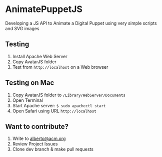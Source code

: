 # AnimatePuppetJS
Developing a JS API to Animate a Digital Puppet using very simple scripts and SVG images

## Testing
1. Install Apache Web Server
2. Copy AvatarJS folder
3. Test from `http://localhost` on a Web browser

## Testing on Mac
1. Copy AvatarJS folder to `/Library/WebServer/Documents`
2. Open Terminal
3. Start Apache server: `$ sudo apachectl start`
4. Open Safari using URL `http://localhost`

## Want to contribute?
1. Write to alberto@acm.org
2. Review Project Issues
3. Clone dev branch & make pull requests
